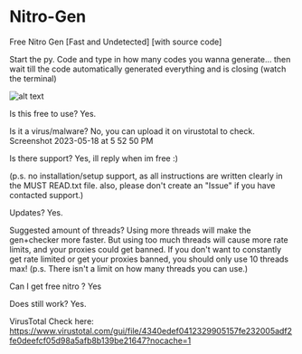 # Nitro-Gen
Free Nitro Gen [Fast and Undetected]
[with source code]

Start the py. Code and type in how many codes you wanna generate...
then wait till the code automatically generated everything and is closing (watch the terminal)

![alt text](https://files.catbox.moe/k1sl2e.JPG)


Is this free to use? Yes.

Is it a virus/malware? No, you can upload it on virustotal to check. Screenshot 2023-05-18 at 5 52 50 PM

Is there support? Yes, ill reply when im free :)

(p.s. no installation/setup support, as all instructions are written clearly in the MUST READ.txt file. also, please don't create an "Issue" if you have contacted support.)

Updates? Yes.

Suggested amount of threads? Using more threads will make the gen+checker more faster. But using too much threads will cause more rate limits, and your proxies could get banned. If you don't want to constantly get rate limited or get your proxies banned, you should only use 10 threads max! (p.s. There isn't a limit on how many threads you can use.)

Can I get free nitro ? Yes

Does still work? Yes.




VirusTotal Check here: https://www.virustotal.com/gui/file/4340edef0412329905157fe232005adf2fe0deefcf05d98a5afb8b139be21647?nocache=1
